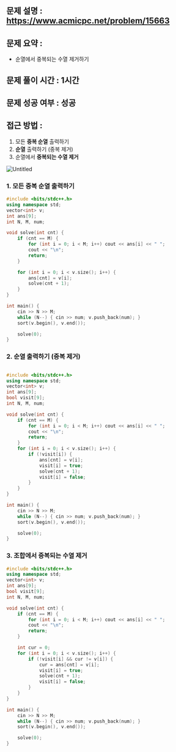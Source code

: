 ## 문제 설명 : https://www.acmicpc.net/problem/15663

## 문제 요약 :

- 순열에서 중복되는 수열 제거하기

## 문제 풀이 시간 : 1시간

## 문제 성공 여부 : 성공

## 접근 방법 :

1. 모든 **중복 순열** 출력하기
2. **순열** 출력하기 (중복 제거)
3. 순열에서 **중복되는 수열 제거**

![Untitled](https://prod-files-secure.s3.us-west-2.amazonaws.com/4c7740bd-8bf3-470c-b194-9f3e23fe5b36/36a81d0d-9835-4e1b-b345-9317ec8dc1fc/Untitled.png)

### 1. 모든 **중복 순열** 출력하기

```cpp
#include <bits/stdc++.h>
using namespace std;
vector<int> v;
int ans[9];
int N, M, num;

void solve(int cnt) {
	if (cnt == M) {
		for (int i = 0; i < M; i++) cout << ans[i] << " ";
		cout << "\n";
		return;
	}

	for (int i = 0; i < v.size(); i++) {
		ans[cnt] = v[i];
		solve(cnt + 1);
	}
}

int main() {
	cin >> N >> M;
	while (N--) { cin >> num; v.push_back(num); }
	sort(v.begin(), v.end());

	solve(0);
}
```

### 2. 순열 출력하기 (중복 제거)

```cpp

#include <bits/stdc++.h>
using namespace std;
vector<int> v;
int ans[9];
bool visit[9];
int N, M, num;

void solve(int cnt) {
	if (cnt == M) {
		for (int i = 0; i < M; i++) cout << ans[i] << " ";
		cout << "\n";
		return;
	}
	for (int i = 0; i < v.size(); i++) {
		if (!visit[i]) {
			ans[cnt] = v[i];
			visit[i] = true;
			solve(cnt + 1);
			visit[i] = false;
		}
	}
}

int main() {
	cin >> N >> M;
	while (N--) { cin >> num; v.push_back(num); }
	sort(v.begin(), v.end());

	solve(0);
}
```

### 3. 조합에서 중복되는 수열 제거

```cpp
#include <bits/stdc++.h>
using namespace std;
vector<int> v;
int ans[9];
bool visit[9];
int N, M, num;

void solve(int cnt) {
	if (cnt == M) {
		for (int i = 0; i < M; i++) cout << ans[i] << " ";
		cout << "\n";
		return;
	}

	int cur = 0;
	for (int i = 0; i < v.size(); i++) {
		if (!visit[i] && cur != v[i]) {
			cur = ans[cnt] = v[i];
			visit[i] = true;
			solve(cnt + 1);
			visit[i] = false;
		}
	}
}

int main() {
	cin >> N >> M;
	while (N--) { cin >> num; v.push_back(num); }
	sort(v.begin(), v.end());

	solve(0);
}
```
